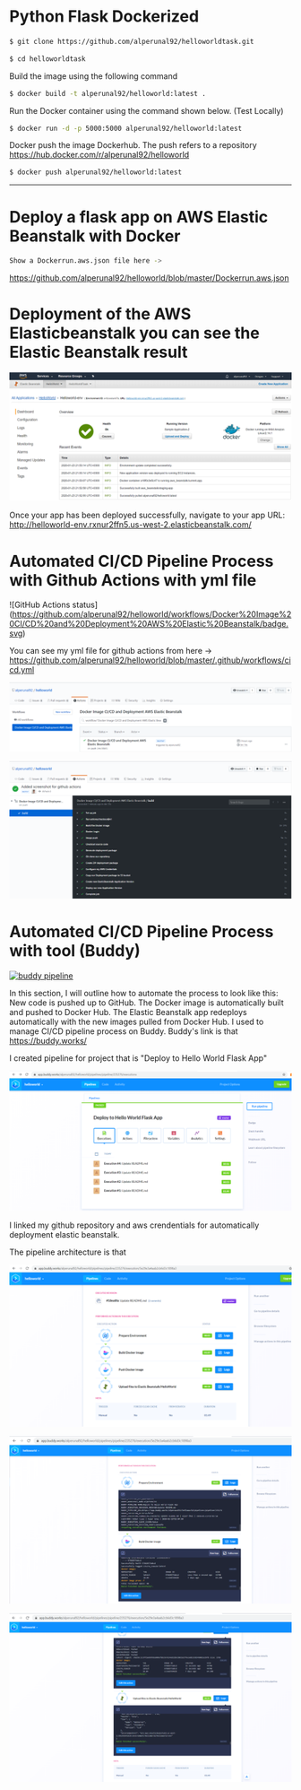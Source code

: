 # Python Flask Dockerized #

```bash
$ git clone https://github.com/alperunal92/helloworldtask.git
```

```bash
$ cd helloworldtask
```

Build the image using the following command

```bash
$ docker build -t alperunal92/helloworld:latest .
```

Run the Docker container using the command shown below. (Test Locally)

```bash
$ docker run -d -p 5000:5000 alperunal92/helloworld:latest
```
Docker push the image Dockerhub. The push refers to a repository https://hub.docker.com/r/alperunal92/helloworld

```bash
$ docker push alperunal92/helloworld:latest
```
-----------------------------------------------------------------------------------------------------------------

# Deploy a flask app on AWS Elastic Beanstalk with Docker

```bash
Show a Dockerrun.aws.json file here -> 
```
https://github.com/alperunal92/helloworld/blob/master/Dockerrun.aws.json

# Deployment of the AWS Elasticbeanstalk you can see the Elastic Beanstalk result

![picture](https://github.com/alperunal92/helloworld/blob/master/images/11.PNG)

Once your app has been deployed successfully, navigate to your app URL: http://helloworld-env.rxnur2ffn5.us-west-2.elasticbeanstalk.com/

# Automated CI/CD Pipeline Process with Github Actions with yml file
![GitHub Actions status] (https://github.com/alperunal92/helloworld/workflows/Docker%20Image%20CI/CD%20and%20Deployment%20AWS%20Elastic%20Beanstalk/badge.svg)

You can see my yml file for github actions from here -> https://github.com/alperunal92/helloworld/blob/master/.github/workflows/cicd.yml

![picture](https://github.com/alperunal92/helloworld/blob/master/images/16.PNG)

![picture](https://github.com/alperunal92/helloworld/blob/master/images/17.PNG)

# Automated CI/CD Pipeline Process with tool (Buddy)

[![buddy pipeline](https://app.buddy.works/alperunal92/helloworld/pipelines/pipeline/235276/badge.svg?token=8b616c7433aa7fd363964ee100ab5d34491758de398fb0bfce35f5620007c0f8 "buddy pipeline")](https://app.buddy.works/alperunal92/helloworld/pipelines/pipeline/235276)

In this section, I will outline how to automate the process to look like this:
New code is pushed up to GitHub.
The Docker image is automatically built and pushed to Docker Hub.
The Elastic Beanstalk app redeploys automatically with the new images pulled from Docker Hub.
I used to manage CI/CD pipeline process on Buddy. Buddy's link is that https://buddy.works/

I created pipeline for project that is "Deploy to Hello World Flask App" 

![picture](https://github.com/alperunal92/helloworld/blob/master/images/12.PNG)

I linked my github repository and aws crendentials for automatically deployment elastic beanstalk.

The pipeline architecture is that

![picture](https://github.com/alperunal92/helloworld/blob/master/images/13.PNG)

![picture](https://github.com/alperunal92/helloworld/blob/master/images/14.PNG)

![picture](https://github.com/alperunal92/helloworld/blob/master/images/15.PNG)
